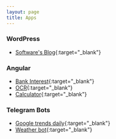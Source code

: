 ```yaml
---
layout: page
title: Apps
---
```


### WordPress
* [Software's Blog](http://poesoft.x10.mx){:target="_blank"}

### Angular
* [Bank Interest]({{site.baseurl}}/bank-interest){:target="_blank"}
* [OCR](https://ocr-image1.web.app){:target="_blank"}
* [Calculator](https://angular-calculator-1.web.app){:target="_blank"}

### Telegram Bots
* [Google trends daily](https://t.me/google_trends_daily){:target="_blank"}
* [Weather bot](https://t.me/weather_19_bot){:target="_blank"}
